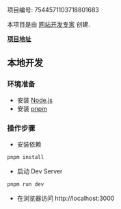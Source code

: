 # 

项目编号: 7544571103718801683

本项目是由 [网站开发专家](https://space.coze.cn/) 创建.

[**项目地址**](https://space.coze.cn/task/7544571103718801683)

## 本地开发

### 环境准备

- 安装 [Node.js](https://nodejs.org/en)
- 安装 [pnpm](https://pnpm.io/installation)

### 操作步骤

- 安装依赖

```sh
pnpm install
```

- 启动 Dev Server

```sh
pnpm run dev
```

- 在浏览器访问 http://localhost:3000
